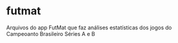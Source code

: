 # futmat
 Arquivos do app FutMat que faz análises estatísticas dos jogos do Campeoanto Brasileiro Séries A e B

